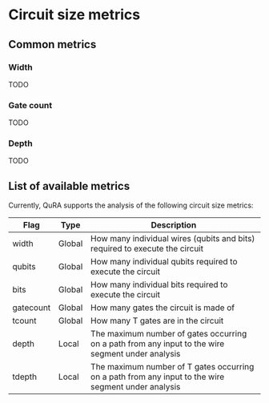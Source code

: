 # Circuit size metrics

## Common metrics

### Width

TODO

### Gate count

TODO

### Depth

TODO

## List of available metrics

Currently, QuRA supports the analysis of the following circuit size metrics:

| Flag | Type | Description |
|-|-|-|
| width | Global | How many individual wires (qubits and bits) required to execute the circuit |
| qubits | Global | How many individual qubits required to execute the circuit  | Global |
| bits | Global | How many individual bits required to execute the circuit
| gatecount | Global | How many gates the circuit is made of
| tcount | Global | How many T gates are in the circuit |
| depth | Local | The maximum number of gates occurring on a path from any input to the wire segment under analysis
| tdepth | Local | The maximum number of T gates occurring on a path from any input to the wire segment under analysis